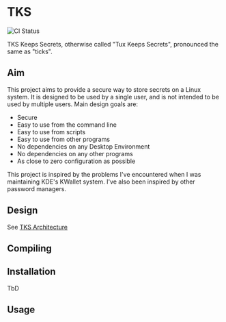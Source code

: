 
# TKS

![CI Status](https://github.com/linux-tks/tks/actions/workflows/rust-test.yml/badge.svg)

TKS Keeps Secrets, otherwise called "Tux Keeps Secrets", pronounced the same
as "ticks".

## Aim

This project aims to provide a secure way to store secrets on a Linux system.
It is designed to be used by a single user, and is not intended to be used by
multiple users. Main design goals are:
- Secure
- Easy to use from the command line
- Easy to use from scripts
- Easy to use from other programs
- No dependencies on any Desktop Environment
- No dependencies on any other programs
- As close to zero configuration as possible

This project is inspired by the problems I've encountered when I was
maintaining KDE's KWallet system. I've also been inspired by other password
managers.

## Design

See [TKS Architecture](doc/architecture.rst)

## Compiling

## Installation

TbD

## Usage


